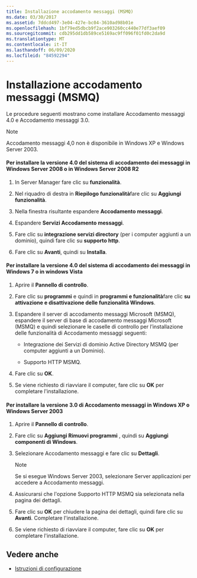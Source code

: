 ```yaml
---
title: Installazione accodamento messaggi (MSMQ)
ms.date: 03/30/2017
ms.assetid: 7ddcd497-3e04-427e-bc04-3610ad98b01e
ms.openlocfilehash: 1bf79ed5dbcb9f2ace903260cc440e77df3aef09
ms.sourcegitcommit: cdb295dd1db589ce5169ac9ff096f01fd0c2da9d
ms.translationtype: MT
ms.contentlocale: it-IT
ms.lasthandoff: 06/09/2020
ms.locfileid: "84592294"
---
```

# <a name="installing-message-queuing-msmq"></a>Installazione accodamento messaggi (MSMQ)
Le procedure seguenti mostrano come installare Accodamento messaggi 4.0 e Accodamento messaggi 3.0.  
  
> [!NOTE]
> Accodamento messaggi 4,0 non è disponibile in Windows XP e Windows Server 2003.  
  
#### <a name="to-install-message-queuing-40-on-windows-server-2008-or-windows-server-2008-r2"></a>Per installare la versione 4.0 del sistema di accodamento dei messaggi in Windows Server 2008 o in Windows Server 2008 R2  
  
1. In Server Manager fare clic su **funzionalità**.  
  
2. Nel riquadro di destra in **Riepilogo funzionalità**fare clic su **Aggiungi funzionalità**.  
  
3. Nella finestra risultante espandere **Accodamento messaggi**.  
  
4. Espandere **Servizi Accodamento messaggi**.  
  
5. Fare clic su **integrazione servizi directory** (per i computer aggiunti a un dominio), quindi fare clic su **supporto http**.  
  
6. Fare clic su **Avanti**, quindi su **Installa**.  
  
#### <a name="to-install-message-queuing-40-on-windows-7-or-windows-vista"></a>Per installare la versione 4.0 del sistema di accodamento dei messaggi in Windows 7 o in windows Vista  
  
1. Aprire il **Pannello di controllo**.  
  
2. Fare clic su **programmi** e quindi in **programmi e funzionalità**fare clic **su attivazione e disattivazione delle funzionalità Windows**.  
  
3. Espandere il server di accodamento messaggi Microsoft (MSMQ), espandere il server di base di accodamento messaggi Microsoft (MSMQ) e quindi selezionare le caselle di controllo per l’installazione delle funzionalità di Accodamento messaggi seguenti:  
  
    - Integrazione dei Servizi di dominio Active Directory MSMQ (per computer aggiunti a un Dominio).  
  
    - Supporto HTTP MSMQ.  
  
4. Fare clic su **OK**.  
  
5. Se viene richiesto di riavviare il computer, fare clic su **OK** per completare l'installazione.  
  
#### <a name="to-install-message-queuing-30-on-windows-xp-and-windows-server-2003"></a>Per installare la versione 3.0 di Accodamento messaggi in Windows XP o Windows Server 2003  
  
1. Aprire il **Pannello di controllo**.  
  
2. Fare clic su **Aggiungi Rimuovi programmi** , quindi su **Aggiungi componenti di Windows**.  
  
3. Selezionare Accodamento messaggi e fare clic su **Dettagli**.  
  
    > [!NOTE]
    > Se si esegue Windows Server 2003, selezionare Server applicazioni per accedere a Accodamento messaggi.  
  
4. Assicurarsi che l'opzione Supporto HTTP MSMQ sia selezionata nella pagina dei dettagli.  
  
5. Fare clic su **OK** per chiudere la pagina dei dettagli, quindi fare clic su **Avanti**. Completare l'installazione.  
  
6. Se viene richiesto di riavviare il computer, fare clic su **OK** per completare l'installazione.  
  
## <a name="see-also"></a>Vedere anche

- [Istruzioni di configurazione](set-up-instructions.md)
